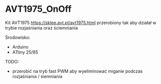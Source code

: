 # AVT1975_OnOff
Kit AVT1975 https://sklep.avt.pl/avt1975.html przerobiony tak aby działał w trybie rozjaśniania oraz ściemniania

Środowisko:
- Arduino 
- ATtiny 25/85

TODO:
- przerobić na tryb fast PWM aby wyeliminować miganie podczas rozjaśniania / śiemniania

